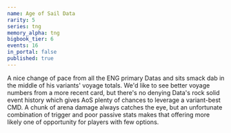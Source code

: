 ```yaml
---
name: Age of Sail Data
rarity: 5
series: tng
memory_alpha: tng
bigbook_tier: 6
events: 16
in_portal: false
published: true
---
```


A nice change of pace from all the ENG primary Datas and sits smack dab in the middle of his variants' voyage totals. We'd like to see better voyage numbers from a more recent card, but there's no denying Data's rock solid event history which gives AoS plenty of chances to leverage a variant-best CMD. A chunk of arena damage always catches the eye, but an unfortunate combination of trigger and poor passive stats makes that offering more likely one of opportunity for players with few options.
